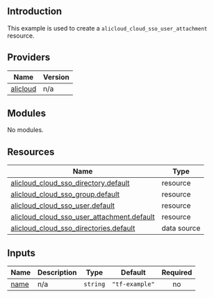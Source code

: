 ## Introduction

This example is used to create a `alicloud_cloud_sso_user_attachment` resource.

<!-- BEGIN_TF_DOCS -->
## Providers

| Name | Version |
|------|---------|
| <a name="provider_alicloud"></a> [alicloud](#provider\_alicloud) | n/a |

## Modules

No modules.

## Resources

| Name | Type |
|------|------|
| [alicloud_cloud_sso_directory.default](https://registry.terraform.io/providers/aliyun/alicloud/latest/docs/resources/cloud_sso_directory) | resource |
| [alicloud_cloud_sso_group.default](https://registry.terraform.io/providers/aliyun/alicloud/latest/docs/resources/cloud_sso_group) | resource |
| [alicloud_cloud_sso_user.default](https://registry.terraform.io/providers/aliyun/alicloud/latest/docs/resources/cloud_sso_user) | resource |
| [alicloud_cloud_sso_user_attachment.default](https://registry.terraform.io/providers/aliyun/alicloud/latest/docs/resources/cloud_sso_user_attachment) | resource |
| [alicloud_cloud_sso_directories.default](https://registry.terraform.io/providers/aliyun/alicloud/latest/docs/data-sources/cloud_sso_directories) | data source |

## Inputs

| Name | Description | Type | Default | Required |
|------|-------------|------|---------|:--------:|
| <a name="input_name"></a> [name](#input\_name) | n/a | `string` | `"tf-example"` | no |
<!-- END_TF_DOCS -->    